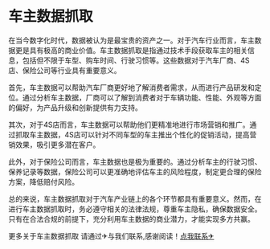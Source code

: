 # 车主数据抓取

在当今数字化时代，数据被认为是最宝贵的资产之一。对于汽车行业而言，车主数据更是具有极高的商业价值。车主数据抓取是指通过技术手段获取车主的相关信息，包括但不限于车型、购车时间、行驶习惯等。这些数据对于汽车厂商、4S店、保险公司等行业具有重要意义。

首先，车主数据可以帮助汽车厂商更好地了解消费者需求，从而进行产品研发和定位。通过分析车主数据，厂商可以了解到消费者对于车辆功能、性能、外观等方面的偏好，为产品升级和创新提供有力支持。

其次，对于4S店而言，车主数据可以帮助他们更精准地进行市场营销和推广。通过抓取车主数据，4S店可以针对不同车型的车主推出个性化的促销活动，提高营销效果，吸引更多潜在客户。

此外，对于保险公司而言，车主数据也是极为重要的。通过分析车主的行驶习惯、保养记录等数据，保险公司可以更准确地评估车主的风险程度，制定更合理的保险方案，降低赔付风险。

总的来说，车主数据抓取对于汽车产业链上的各个环节都具有重要意义。然而，在进行车主数据抓取时，务必遵守相关的法律法规，尊重车主隐私，确保数据安全。只有在合法合规的前提下，充分利用车主数据的商业潜力，才能实现多方共赢。

更多关于车主数据抓取 请通过✈与我们联系,感谢阅读！[点我联系✈](https://go.G208.com)